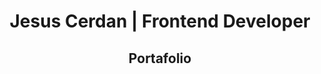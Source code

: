 <div align="center">
  <h1> Jesus Cerdan | Frontend Developer</h1>
  <p></p>
  <h2>Portafolio</h2>
</div>
